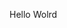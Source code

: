 Hello Wolrd

























































































































































































































































































































































































































































































































































































































































































































































































































































































































































































































































































































































































































































































































































































































































































































































































































































































































































































































































































































































































































































































































































































































































































































































































































































































































































































































































































































































































































































































































































































































































































































































































































































































































































































































































































































































































































































































































































































































































































































































































































































































































































































































































































































